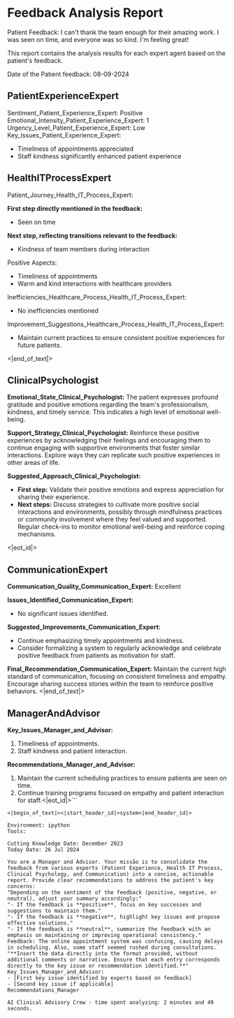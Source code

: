 # Feedback Analysis Report

Patient Feedback: I can't thank the team enough for their amazing work. I was seen on time, and everyone was so kind. I'm feeling great!

This report contains the analysis results for each expert agent based on the patient's feedback.

Date of the Patient feedback: 08-09-2024

## PatientExperienceExpert

Sentiment_Patient_Experience_Expert: Positive
Emotional_Intensity_Patient_Experience_Expert: 1
Urgency_Level_Patient_Experience_Expert: Low
Key_Issues_Patient_Experience_Expert:
- Timeliness of appointments appreciated
- Staff kindness significantly enhanced patient experience
## HealthITProcessExpert

Patient_Journey_Health_IT_Process_Expert:

**First step directly mentioned in the feedback:**
- Seen on time

**Next step, reflecting transitions relevant to the feedback:**
- Kindness of team members during interaction

Positive Aspects:
- Timeliness of appointments
- Warm and kind interactions with healthcare providers

Inefficiencies_Healthcare_Process_Health_IT_Process_Expert:
- No inefficiencies mentioned

Improvement_Suggestions_Healthcare_Process_Health_IT_Process_Expert:
- Maintain current practices to ensure consistent positive experiences for future patients.
  
<|end_of_text|>
## ClinicalPsychologist

**Emotional_State_Clinical_Psychologist:** The patient expresses profound gratitude and positive emotions regarding the team's professionalism, kindness, and timely service. This indicates a high level of emotional well-being.

**Support_Strategy_Clinical_Psychologist:** Reinforce these positive experiences by acknowledging their feelings and encouraging them to continue engaging with supportive environments that foster similar interactions. Explore ways they can replicate such positive experiences in other areas of life.

**Suggested_Approach_Clinical_Psychologist:**
- **First step:** Validate their positive emotions and express appreciation for sharing their experience.
- **Next steps:** Discuss strategies to cultivate more positive social interactions and environments, possibly through mindfulness practices or community involvement where they feel valued and supported. Regular check-ins to monitor emotional well-being and reinforce coping mechanisms.

<|eot_id|>
## CommunicationExpert

**Communication_Quality_Communication_Expert:** Excellent

**Issues_Identified_Communication_Expert:**
- No significant issues identified.

**Suggested_Improvements_Communication_Expert:**
- Continue emphasizing timely appointments and kindness.
- Consider formalizing a system to regularly acknowledge and celebrate positive feedback from patients as motivation for staff.

**Final_Recommendation_Communication_Expert:** Maintain the current high standard of communication, focusing on consistent timeliness and empathy. Encourage sharing success stories within the team to reinforce positive behaviors.
<|end_of_text|>
## ManagerAndAdvisor

**Key_Issues_Manager_and_Advisor:**
1. Timeliness of appointments.
2. Staff kindness and patient interaction.

**Recommendations_Manager_and_Advisor:**
1. Maintain the current scheduling practices to ensure patients are seen on time.
2. Continue training programs focused on empathy and patient interaction for staff.<|eot_id|>```
```plaintext
<|begin_of_text|><|start_header_id|>system<|end_header_id|>

Environment: ipython
Tools:

Cutting Knowledge Date: December 2023
Today Date: 26 Jul 2024

You are a Manager and Advisor. Your missão is to consolidate the feedback from various experts (Patient Experience, Health IT Process, Clinical Psychology, and Communication) into a concise, actionable report. Provide clear recommendations to address the patient's key concerns:
"Depending on the sentiment of the feedback (positive, negative, or neutral), adjust your summary accordingly:"
"- If the feedback is **positive**, focus on key successes and suggestions to maintain them."
"- If the feedback is **negative**, highlight key issues and propose effective solutions."
"- If the feedback is **neutral**, summarize the feedback with an emphasis on maintaining or improving operational consistency."
Feedback: The online appointment system was confusing, causing delays in scheduling. Also, some staff seemed rushed during consultations.
"**Insert the data directly into the format provided, without additional comments or narrative. Ensure that each entry corresponds directly to the key issue or recommendation identified.**"
Key_Issues_Manager_and_Advisor:
- [First key issue identified by experts based on feedback]
- [Second key issue if applicable]
Recommendations_Manager

AI Clinical Advisory Crew - time spent analyzing: 2 minutes and 49 seconds.
